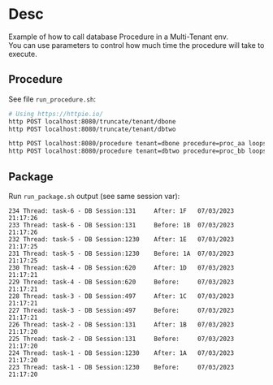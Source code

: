 # Desc

Example of how to call database Procedure in a Multi-Tenant env.  
You can use parameters to control how much time the procedure will take to execute.

## Procedure

See file `run_procedure.sh`:  

```sh
# Using https://httpie.io/ 
http POST localhost:8080/truncate/tenant/dbone
http POST localhost:8080/truncate/tenant/dbtwo

http POST localhost:8080/procedure tenant=dbone procedure=proc_aa loops=10 sleep=5 msg=A1
http POST localhost:8080/procedure tenant=dbtwo procedure=proc_bb loops=10 sleep=5 msg=B1
```

## Package

Run `run_package.sh` output (see same session var):  

```
234	Thread: task-6 - DB Session:131	    After: 1F	07/03/2023 21:17:26
233	Thread: task-6 - DB Session:131	    Before: 1B	07/03/2023 21:17:26
232	Thread: task-5 - DB Session:1230	After: 1E	07/03/2023 21:17:25
231	Thread: task-5 - DB Session:1230	Before: 1A	07/03/2023 21:17:25
230	Thread: task-4 - DB Session:620	    After: 1D	07/03/2023 21:17:21
229	Thread: task-4 - DB Session:620	    Before: 	07/03/2023 21:17:21
228	Thread: task-3 - DB Session:497	    After: 1C	07/03/2023 21:17:21
227	Thread: task-3 - DB Session:497	    Before: 	07/03/2023 21:17:21
226	Thread: task-2 - DB Session:131	    After: 1B	07/03/2023 21:17:20
225	Thread: task-2 - DB Session:131	    Before: 	07/03/2023 21:17:20
224	Thread: task-1 - DB Session:1230	After: 1A	07/03/2023 21:17:20
223	Thread: task-1 - DB Session:1230	Before: 	07/03/2023 21:17:20
```
